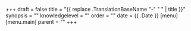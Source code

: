 +++
draft = false
title = "{{ replace .TranslationBaseName "-" " " | title }}"
synopsis = ""
knowledgelevel = ""
order = ""
date = {{ .Date }}
[menu]
  [menu.main]
    parent = ""
+++
